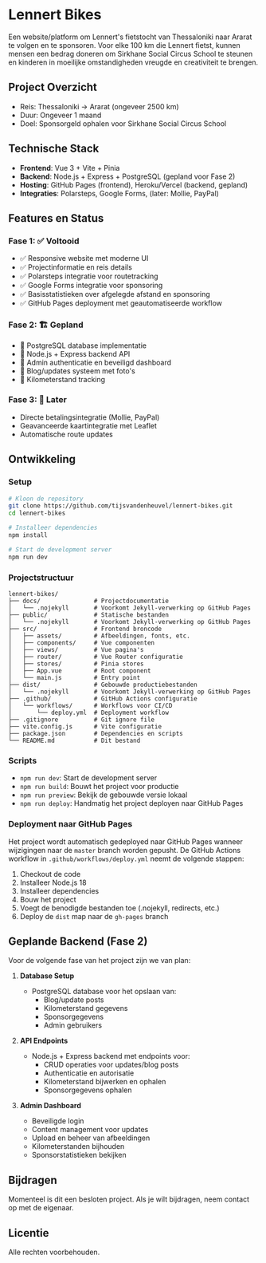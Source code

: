 # Lennert Bikes

Een website/platform om Lennert's fietstocht van Thessaloniki naar Ararat te volgen en te sponsoren. Voor elke 100 km die Lennert fietst, kunnen mensen een bedrag doneren om Sirkhane Social Circus School te steunen en kinderen in moeilijke omstandigheden vreugde en creativiteit te brengen.

## Project Overzicht

- Reis: Thessaloniki → Ararat (ongeveer 2500 km)
- Duur: Ongeveer 1 maand
- Doel: Sponsorgeld ophalen voor Sirkhane Social Circus School

## Technische Stack

- **Frontend**: Vue 3 + Vite + Pinia
- **Backend**: Node.js + Express + PostgreSQL (gepland voor Fase 2)
- **Hosting**: GitHub Pages (frontend), Heroku/Vercel (backend, gepland)
- **Integraties**: Polarsteps, Google Forms, (later: Mollie, PayPal)

## Features en Status

### Fase 1: ✅ Voltooid
- ✅ Responsive website met moderne UI
- ✅ Projectinformatie en reis details
- ✅ Polarsteps integratie voor routetracking
- ✅ Google Forms integratie voor sponsoring
- ✅ Basisstatistieken over afgelegde afstand en sponsoring
- ✅ GitHub Pages deployment met geautomatiseerde workflow

### Fase 2: 🏗️ Gepland
- 🔧 PostgreSQL database implementatie
- 🔧 Node.js + Express backend API
- 🔧 Admin authenticatie en beveiligd dashboard
- 🔧 Blog/updates systeem met foto's
- 🔧 Kilometerstand tracking

### Fase 3: 📅 Later
- Directe betalingsintegratie (Mollie, PayPal)
- Geavanceerde kaartintegratie met Leaflet
- Automatische route updates

## Ontwikkeling

### Setup

```bash
# Kloon de repository
git clone https://github.com/tijsvandenheuvel/lennert-bikes.git
cd lennert-bikes

# Installeer dependencies
npm install

# Start de development server
npm run dev
```

### Projectstructuur

```
lennert-bikes/
├── docs/               # Projectdocumentatie
│   └── .nojekyll       # Voorkomt Jekyll-verwerking op GitHub Pages
├── public/             # Statische bestanden
│   └── .nojekyll       # Voorkomt Jekyll-verwerking op GitHub Pages
├── src/                # Frontend broncode
│   ├── assets/         # Afbeeldingen, fonts, etc.
│   ├── components/     # Vue componenten
│   ├── views/          # Vue pagina's
│   ├── router/         # Vue Router configuratie
│   ├── stores/         # Pinia stores
│   ├── App.vue         # Root component
│   └── main.js         # Entry point
├── dist/               # Gebouwde productiebestanden
│   └── .nojekyll       # Voorkomt Jekyll-verwerking op GitHub Pages
├── .github/            # GitHub Actions configuratie
│   └── workflows/      # Workflows voor CI/CD
│       └── deploy.yml  # Deployment workflow
├── .gitignore          # Git ignore file
├── vite.config.js      # Vite configuratie
├── package.json        # Dependencies en scripts
└── README.md           # Dit bestand
```

### Scripts

- `npm run dev`: Start de development server
- `npm run build`: Bouwt het project voor productie
- `npm run preview`: Bekijk de gebouwde versie lokaal
- `npm run deploy`: Handmatig het project deployen naar GitHub Pages

### Deployment naar GitHub Pages

Het project wordt automatisch gedeployed naar GitHub Pages wanneer wijzigingen naar de `master` branch worden gepusht. De GitHub Actions workflow in `.github/workflows/deploy.yml` neemt de volgende stappen:

1. Checkout de code
2. Installeer Node.js 18
3. Installeer dependencies
4. Bouw het project
5. Voegt de benodigde bestanden toe (.nojekyll, redirects, etc.)
6. Deploy de `dist` map naar de `gh-pages` branch

## Geplande Backend (Fase 2)

Voor de volgende fase van het project zijn we van plan:

1. **Database Setup**
   - PostgreSQL database voor het opslaan van:
     - Blog/update posts
     - Kilometerstand gegevens
     - Sponsorgegevens
     - Admin gebruikers

2. **API Endpoints**
   - Node.js + Express backend met endpoints voor:
     - CRUD operaties voor updates/blog posts
     - Authenticatie en autorisatie
     - Kilometerstand bijwerken en ophalen
     - Sponsorgegevens ophalen

3. **Admin Dashboard**
   - Beveiligde login
   - Content management voor updates
   - Upload en beheer van afbeeldingen
   - Kilometerstanden bijhouden
   - Sponsorstatistieken bekijken

## Bijdragen

Momenteel is dit een besloten project. Als je wilt bijdragen, neem contact op met de eigenaar.

## Licentie

Alle rechten voorbehouden.
